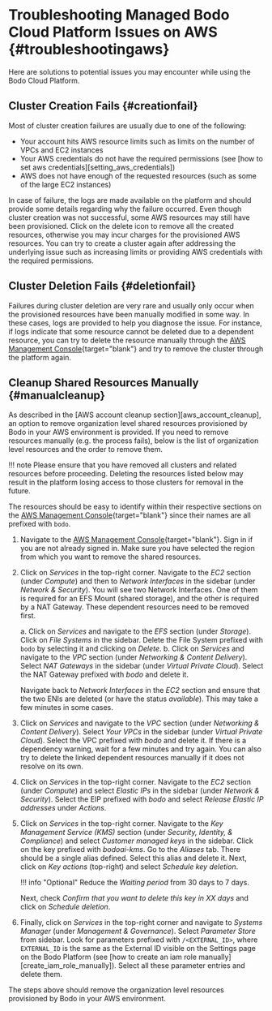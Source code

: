 # Troubleshooting Managed Bodo Cloud Platform Issues on AWS {#troubleshootingaws}

Here are solutions to potential issues you may encounter while using the
Bodo Cloud Platform. 

## Cluster Creation Fails {#creationfail}

Most of cluster creation failures are usually due to one of the
following:

-   Your account hits AWS resource limits such as limits on the number
    of VPCs and EC2 instances
-   Your AWS credentials do not have the required permissions (see
    [how to set aws credentials][setting_aws_credentials])
-   AWS does not have enough of the requested resources (such as some of
    the large EC2 instances)

In case of failure, the logs are made available on the platform and
should provide some details regarding why the failure occurred. Even
though cluster creation was not successful, some AWS resources may still
have been provisioned. Click on the delete icon to remove all the
created resources, otherwise you may incur charges for the provisioned
AWS resources. You can try to create a cluster again after addressing
the underlying issue such as increasing limits or providing AWS
credentials with the required permissions.

## Cluster Deletion Fails {#deletionfail}

Failures during cluster deletion are very rare and usually only occur
when the provisioned resources have been manually modified in some way.
In these cases, logs are provided to help you diagnose the issue. For
instance, if logs indicate that some resource cannot be deleted due to a
dependent resource, you can try to delete the resource manually through
the [AWS Management Console](https://aws.amazon.com/console/){target="blank"}
and try to remove the cluster through the platform again.

## Cleanup Shared Resources Manually {#manualcleanup}

As described in the [AWS account cleanup section][aws_account_cleanup], an
option to remove organization level shared resources provisioned by Bodo
in your AWS environment is provided. If you need to remove resources
manually (e.g. the process fails), below is the list of organization
level resources and the order to remove them.

!!! note 
    Please ensure that you have removed all clusters and related
    resources before proceeding. Deleting the resources listed below may
    result in the platform losing access to those clusters for removal in
    the future.

The resources should be easy to identify within their respective
sections on the [AWS Management Console](https://aws.amazon.com/console/){target="blank"} 
since their names are all prefixed with `bodo`.

1.  Navigate to the [AWS Management Console](https://aws.amazon.com/console/){target="blank"}. 
    Sign in if you are not already signed in. Make sure you have selected the region from which
    you want to remove the shared resources.

2.  Click on *Services* in the top-right corner. Navigate to
    the *EC2* section (under *Compute*) and then
    to *Network Interfaces* in the sidebar (under *Network &
    Security*). You will see two Network Interfaces. One of
    them is required for an EFS Mount (shared storage), and the other is
    required by a NAT Gateway. These dependent resources need to be
    removed first.

    a.  Click on *Services* and navigate to the
        *EFS* section (under *Storage*). Click
        on *File Systems* in the sidebar. Delete the File
        System prefixed with `bodo` by selecting it and
        clicking on *Delete*.
    b.  Click on *Services* and navigate to the
        *VPC* section (under *Networking & Content
        Delivery*). Select *NAT Gateways* in the
        sidebar (under *Virtual Private Cloud*). Select the
        NAT Gateway prefixed with *bodo* and delete it.

    Navigate back to *Network Interfaces* in the
    *EC2* section and ensure that the two ENIs are deleted
    (or have the status *available*). This may take a few
    minutes in some cases.

3.  Click on *Services* and navigate to the
    *VPC* section (under *Networking & Content
    Delivery*). Select *Your VPCs* in the
    sidebar (under *Virtual Private Cloud*). Select the VPC
    prefixed with *bodo* and delete it. If there is a
    dependency warning, wait for a few minutes and try again. You can
    also try to delete the linked dependent resources manually if it
    does not resolve on its own.

4.  Click on *Services* in the top-right corner. Navigate to
    the *EC2* section (under *Compute*) and
    select *Elastic IPs* in the sidebar (under *Network &
    Security*). Select the EIP prefixed with
    *bodo* and select *Release Elastic IP
    addresses* under *Actions*.

5.  Click on *Services* in the top-right corner. Navigate to
    the *Key Management Service (KMS)* section (under
    *Security, Identity, & Compliance*) and select *Customer
    managed keys* in the sidebar. Click on the key prefixed
    with *bodoai-kms*. Go to the *Aliases* tab.
    There should be a single alias defined. Select this alias and delete
    it. Next, click on *Key actions* (top-right) and select
    *Schedule key deletion*.

    !!! info "Optional"
        Reduce the *Waiting period* from 30 days to 7 days.

    Next, check *Confirm that you want to delete this key in XX
    days* and click on *Schedule deletion*.

6.  Finally, click on *Services* in the top-right corner and
    navigate to *Systems Manager* (under *Management &
    Governance*). Select *Parameter Store* from
    sidebar. Look for parameters prefixed with `/<EXTERNAL_ID>`, where
    `EXTERNAL_ID` is the same as the External ID visible on the Settings
    page on the Bodo Platform (see
    [how to create an iam role manually][create_iam_role_manually]). Select
    all these parameter entries and delete them.

The steps above should remove the organization level resources
provisioned by Bodo in your AWS environment.


